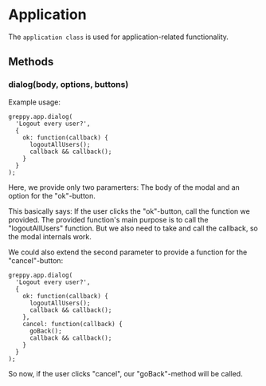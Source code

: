 # Application

The `application class` is used for application-related functionality.

## Methods

### dialog(body, options, buttons)

Example usage:

    greppy.app.dialog(
      'Logout every user?',
      {
        ok: function(callback) {
          logoutAllUsers();
          callback && callback();
        }
      }
    );

Here, we provide only two paramerters: The body of the modal and an option for
the "ok"-button.

This basically says: If the user clicks the "ok"-button, call the function
we provided. The provided function's main purpose is to call the
"logoutAllUsers" function. But we also need to take and call the callback, so
the modal internals work.

We could also extend the second parameter to provide a function for the
"cancel"-button:

    greppy.app.dialog(
      'Logout every user?',
      {
        ok: function(callback) {
          logoutAllUsers();
          callback && callback();
        },
        cancel: function(callback) {
          goBack();
          callback && callback();
        }
      }
    );

So now, if the user clicks "cancel", our "goBack"-method will be called.


